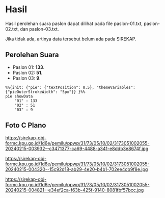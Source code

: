 # Hasil

Hasil perolehan suara paslon dapat dilihat pada file paslon-01.txt, paslon-02.txt, dan paslon-03.txt.

Jika tidak ada, artinya data tersebut belum ada pada SIREKAP.

## Perolehan Suara

 * Paslon 01: **133**.
 * Paslon 02: **51**.
 * Paslon 03: **9**.

```mermaid
%%{init: {"pie": {"textPosition": 0.5}, "themeVariables": {"pieOuterStrokeWidth": "5px"}} }%%
pie showData
    "01" : 133
    "02" : 51
    "03" : 9
```
## Foto C Plano

https://sirekap-obj-formc.kpu.go.id/1d6e/pemilu/ppwp/31/73/05/10/02/3173051002055-20240215-003932--c3471377-ca69-4488-a341-e8ddb3e8674f.jpg

https://sirekap-obj-formc.kpu.go.id/1d6e/pemilu/ppwp/31/73/05/10/02/3173051002055-20240215-004320--15c92d18-ab29-4e20-b4b1-702ee4cb9f8e.jpg

https://sirekap-obj-formc.kpu.go.id/1d6e/pemilu/ppwp/31/73/05/10/02/3173051002055-20240215-004821--e34ef2ca-f63b-425f-9140-8081fbf57bcc.jpg
